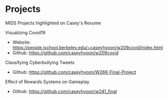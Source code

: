 # Projects
MIDS Projects highlighted on Casey's Resume

Visualizing Covid19
- Website: https://people.ischool.berkeley.edu/~caseyhyoon/w209covid/index.html
- Github: https://github.com/caseyhyoon/w209covid

Classifying Cyberbullying Tweets
- Github: https://github.com/caseyhyoon/W266-Final-Project

Effect of Rewards Systems on Gameplay
- Github: https://github.com/caseyhyoon/w241_final
